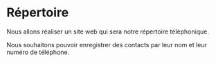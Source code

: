 # Répertoire

Nous allons réaliser un site web qui sera notre répertoire téléphonique.

Nous souhaitons pouvoir enregistrer des contacts par leur nom et leur numéro de téléphone.